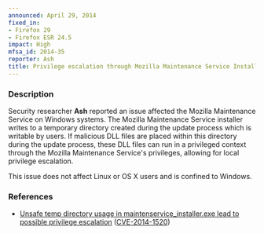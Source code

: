 ```yaml
---
announced: April 29, 2014
fixed_in:
- Firefox 29
- Firefox ESR 24.5
impact: High
mfsa_id: 2014-35
reporter: Ash
title: Privilege escalation through Mozilla Maintenance Service Installer
---
```


<h3>Description</h3>

<p>Security researcher <strong>Ash</strong> reported an issue affected the
Mozilla Maintenance Service on Windows systems. The Mozilla Maintenance Service
installer writes to a temporary directory created during the update process
which is writable by users. If malicious DLL files are placed within this
directory during the update process, these DLL files can run in a privileged
context through the Mozilla Maintenance Service's privileges, allowing for local
privilege escalation. 
</p>

<p class="note">This issue does not affect Linux or OS X users and is confined
to Windows.</p>

<h3>References</h3>

<ul>
  <li><a href="https://bugzilla.mozilla.org/show_bug.cgi?id=961676">
       Unsafe temp directory usage in maintenservice_installer.exe lead to
possible privilege escalation</a> (<a href="http://cve.mitre.org/cgi-bin/cvename.cgi?name=CVE-2014-1520" class="ex-ref">CVE-2014-1520</a>)</li>
</ul>




